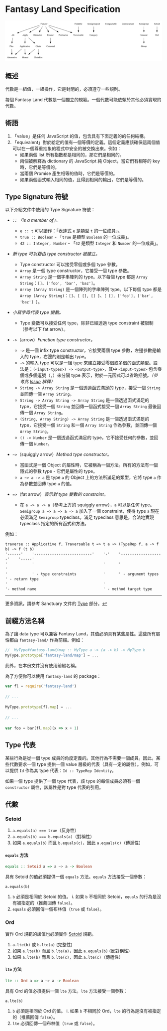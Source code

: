# Fantasy Land Specification

![Fantasy Land Specification](https://raw.githubusercontent.com/fantasyland/fantasy-land/master/figures/dependencies.png)

## 概述

代數是一組值，一組操作，它是封閉的，必須遵守一些規則。

每個 Fantasy Land 代數是一個獨立的規範。一個代數可能依賴於其他必須實現的代數。

## 術語

1. 「value」是任何 JavaScript 的值，包含具有下面定義的的任何結構。
2. 「equivalent」對於給定的值有一個等價的定義。這個定義應該確保這兩個值可以在一個尊重抽象的程式中安全的被交換出來。例如：
   - 如果兩個 list 所有指數都是相同的，那它們是相同的。
   - 兩個被解釋為 dictionary 的 JavaScript 純 Object，當它們有相等的 key 時，它們是等價的。
   - 當兩個 Promise 產生相等的值時，它們是等價的。
   - 如果兩個函式輸入相同的值，且得到相同的輸出，它們是等價的。

## Type Signature 符號

以下介紹文件中使用的 Type Signature 符號：

- _`::` 「is a member of」。_
   - `e :: t` 可以讀作：「表達式 `e` 是類型 `t` 的一位成員」。
   - `true :: Boolean` - 「`true` 是類型 `Boolean` 的一位成員」。
   - `42 :: Integer, Number` - 「`42` 是類型 `Integer` 和 `Number` 的一位成員」。

- _新 type 可以藉由 type constructor 被建立。_
   - Type constructor 可以接受零個或多個 type 參數。
   - `Array` 是一個 type constructor，它接受一個 type 參數。
   - `Array String` 是一個字串陣列的 type。以下每個 type 都是 `Array String`：`[]`、`['foo', 'bar', 'baz']`。
   - `Array (Array String)` 是一個陣列的字串陣列 type。以下每個 type 都是 `Array (Array String)`：`[]`、`[ [], [] ]`、`[ [], ['foo'], ['bar', 'baz'] ]`。

- _小寫字母代表 type 變數。_
   - Type 變數可以接受任何 type，除非已經透過 type constraint 被限制（參考以下 fat arrow）。

- `->`（arrow）_Function type constructor。_
   - `->` 是一個 infix type constructor，它接受兩個 type 參數，左邊參數是輸入的 type，右邊的則是輸出 type。
   - `->` 的輸入 type 可以是一組 type 來建立接受零個或多個的函式類型。語法是：`(<input-types>) -> <output-type>`，其中 `<input-types>` 包含零個或多個逗號（`,`）來分隔 type 表示，對於一元函式可以省略括號。_（參考此 [Issue](https://github.com/fantasyland/fantasy-land/issues/279) 解釋）_
   - `String -> Array String` 是一個透過函式滿足的 type，接受一個 `String` 並回傳一個 `Array String`。
   - `String -> Array String -> Array String` 是一個透過函式滿足的 type，它接受一個 `String` 並回傳一個函式接受一個 `Array String` 最後回傳一個 `Array String`。
   - `(String, Array String) -> Array String` 是一個透過函式滿足的 type，它接受一個 `String` 和一個 `Array String` 作為參數，並回傳一個 `Array String`。
   - `() -> Number` 是一個透過函式滿足的 type，它不接受任何的參數，並回傳一個 `Number`。

- `~>`（squiggly arrow）_Method type constructor。_
   - 當函式是一個 Object 的屬性時，它被稱為一個方法。所有的方法有一個隱式的參數 type - 它們是屬性的 type。
   - `a ~> a -> a` 是 type `a` 的 Object 上的方法所滿足的類型，它將 type `a` 作為參數並回傳 type `a` 的值。

- `=>`（fat arrow）_表示對 type 變數的 constraint。_
   - 在 `a ~> a -> a`（參考上方的 squiggly arrow），`a` 可以是任何 type。`Semigroup a => a ~> a -> a` 加入了一個 constraint，使得 type `a` 現在必須滿足 `Semigroup` typeclass。滿足 typeclass 意思是，合法地實現 typeclass 指定的所有函式和方法。

例如：

```
traverse :: Applicative f, Traversable t => t a ~> (TypeRep f, a -> f b) -> f (t b)
'------'    '--------------------------'    '-'    '-------------------'    '-----'
'           '                               '      '                        '
'           ' - type constraints            '      ' - argument types       ' - return type
'                                           '
'- method name                              ' - method target type
```

---

更多資訊，請參考 Sanctuary 文件的 [Type](https://sanctuary.js.org/#types) 部分。[↩️](https://github.com/fantasyland/fantasy-land#sanctuary-types-return)

## 前綴方法名稱

為了讓 data type 可以兼容 Fantasy Land，其值必須具有某些屬性。這些所有屬性都由 `fantasy-land/` 作為前綴。例如：

```js
//  MyType#fantasy-land/map :: MyType a ~> (a -> b) -> MyType b
MyType.prototype['fantasy-land/map'] = ...
```

此外，在本份文件沒有使用前綴名稱。

為了方便你可以使用 `fantasy-land` 的 package：

```js
var fl = require('fantasy-land')

// ...

MyType.prototype[fl.map] = ...

// ...

var foo = bar[fl.map](x => x + 1)
```

## Type 代表

某些行為是從一個 type 成員的角度定義的。其他行為不需要一個成員。因此，某些代數要求一個 type 提供一個 value 層級的代表（具有一定的屬性）。例如，可以提供 `Id` 作為其 type 代表：`Id :: TypeRep Identity`。

如果一個 type 提供了一個 type 代表，該 type 的每個成員必須有一個 `constructor` 屬性，該屬性是對 type 代表的引用。

## 代數

### Setoid

1. `a.equals(a) === true`（反身性）
2. `a.equals(b) === b.equals(a)`（對稱性）
3. 如果 `a.equals(b)` 而且 `b.equals(c)`，因此 `a.equals(c)`（傳遞性）

#### `equals` 方法

```haskell
equals :: Setoid a => a ~> a -> Boolean
```

具有 Setoid 的值必須提供一個 `equals` 方法。`equals` 方法接受一個參數：

```
a.equals(b)
```

1. `b` 必須是相同於 Setoid 的值。
    i. 如果 `b` 不相同於 Setoid，`equals` 的行為是沒有被指定的（推薦回傳 `false`）。
2. `equals` 必須回傳一個布林值（`true` 或 `false`）。

### Ord

實作 Ord 規範的該值也必須實作 [Setoid](https://github.com/fantasyland/fantasy-land#setoid) 規範。

1. `a.lte(b)` 或 `b.lte(a)` (完整性)
2. 如果 `a.lte(b)` 而且 `b.lte(a)`，因此 `a.equals(b)` (反對稱性)
3. 如果 `a.lte(b)` 而且 `b.lte(c)`，因此 `a.lte(c)`（傳遞性）

#### `lte` 方法

```haskell
lte :: Ord a => a ~> a -> Boolean
```

具有 Ord 的值必須提供一個 `lte` 方法。`lte` 方法接受一個參數：

```
a.lte(b)
```

1. `b` 必須是相同於 Ord 的值。
    i. 如果 `b` 不相同於 Ord，`lte` 的行為是沒有被指定的（推薦回傳 `false`）。
2. `lte` 必須回傳一個布林值（`true` 或 `false`）。
